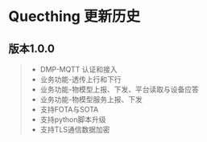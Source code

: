 # Quecthing 更新历史


## 版本1.0.0
>* DMP-MQTT 认证和接入
>* 业务功能-透传上行和下行
>* 业务功能-物模型上报、下发、平台读取与设备应答 
>* 业务功能-物模型服务上报、下发
>* 支持FOTA与SOTA
>* 支持python脚本升级
>* 支持TLS通信数据加密
